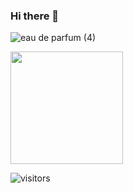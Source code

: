 
### Hi there 👋
![eau de parfum (4)](https://user-images.githubusercontent.com/85743259/121683781-8645f880-cac6-11eb-9d55-1bb6bf746f21.gif)

<!--
**barisfurkanS/barisfurkanS** is a ✨ _special_ ✨ repository because its `README.md` (this file) appears on your GitHub profile.

Here are some ideas to get you started:

- 🔭 I’m currently working on ...
- 🌱 I’m currently learning ...
- 👯 I’m looking to collaborate on ...
- 🤔 I’m looking for help with ...
- 💬 Ask me about ...
- 📫 How to reach me: ...
- 😄 Pronouns: ...
- ⚡ Fun fact: ...
-->

<img height="180em" src="https://github-readme-stats.vercel.app/api?username=Gapur&show_icons=true&hide_border=true&&count_private=true&include_all_commits=true" />

      
![visitors](https://visitor-badge.glitch.me/badge?page_id=page.id)
